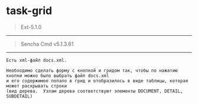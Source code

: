 # task-grid
>Ext-5.1.0
---
>Sencha Cmd v5.1.3.61
---
```
Есть xml-файл docs.xml.

Необходимо сделать форму с кнопкой и гридом так, чтобы по нажатию кнопки можно было выбрать файл docs.xml 
и его содержимое попало в грид и отобразилось в виде таблицы, которая может раскрывать строки 
(вид дерева.  Узлам дерева соответствуют элементы DOCUMENT, DETAIL, SUBDETAIL)
```